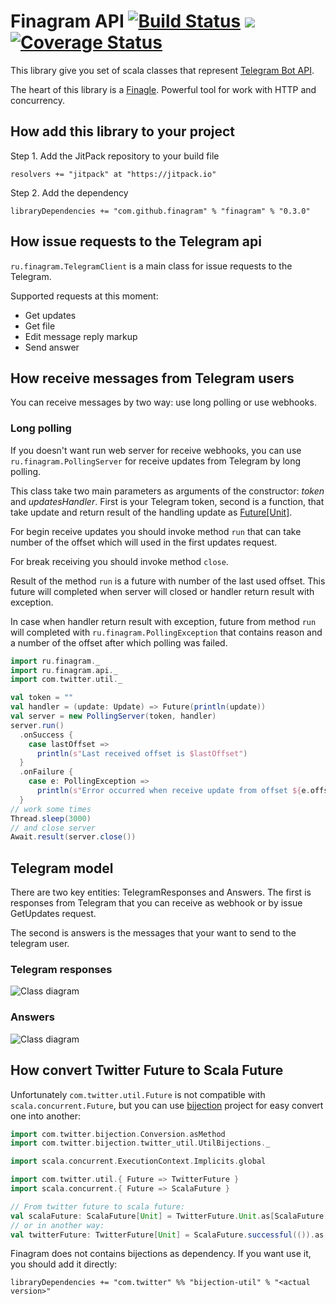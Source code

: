 # Finagram API [![Build Status](https://travis-ci.org/finagram/finagram.svg?branch=master)](https://travis-ci.org/finagram/finagram) [![](https://jitpack.io/v/finagram/finagram.svg)](https://jitpack.io/#finagram/finagram) [![Coverage Status](https://coveralls.io/repos/github/finagram/finagram/badge.svg?branch=master)](https://coveralls.io/github/finagram/finagram?branch=master)


This library give you set of scala classes that represent [Telegram Bot API](https://core.telegram.org/bots/api).

The heart of this library is a [Finagle](https://twitter.github.io/finagle/guide/index.html). 
Powerful tool for work with HTTP and concurrency.

## How add this library to your project

Step 1. Add the JitPack repository to your build file

``` 
resolvers += "jitpack" at "https://jitpack.io"
```        
    
Step 2. Add the dependency

```
libraryDependencies += "com.github.finagram" % "finagram" % "0.3.0"	
```

## How issue requests to the Telegram api 

`ru.finagram.TelegramClient` is a main class for issue requests to the Telegram.

Supported requests at this moment:
- Get updates
- Get file
- Edit message reply markup
- Send answer

## How receive messages from Telegram users

You can receive messages by two way: use long polling or use webhooks.
 
### Long polling

If you doesn't want run web server for receive webhooks, you can use `ru.finagram.PollingServer` for
receive updates from Telegram by long polling.

This class take two main parameters as arguments of the constructor: _token_ and _updatesHandler_.
First is your Telegram token, second is a function, that take update and return result of the 
handling update as [Future[Unit]](https://twitter.github.io/finagle/guide/Futures.html).

For begin receive updates you should invoke method `run` that can take number of the offset which
will used in the first updates request. 

For break receiving you should invoke method `close`.

Result of the method `run` is a future with number of the last used offset. This future will 
completed when server will closed or handler return result with exception. 

In case when handler return result with exception, future from method `run` will completed with 
`ru.finagram.PollingException` that contains reason and a number of the offset after which polling 
was failed.

```scala
import ru.finagram._
import ru.finagram.api._
import com.twitter.util._

val token = ""
val handler = (update: Update) => Future(println(update))
val server = new PollingServer(token, handler)
server.run()
  .onSuccess {
    case lastOffset =>
      println(s"Last received offset is $lastOffset")
  }
  .onFailure {
    case e: PollingException =>
      println(s"Error occurred when receive update from offset ${e.offset}", e)
  }
// work some times
Thread.sleep(3000)
// and close server
Await.result(server.close())
```

## Telegram model

There are two key entities: TelegramResponses and Answers. The first is responses from Telegram 
that you can receive as webhook or by issue GetUpdates request.

The second is answers is the messages that your want to send to the telegram user.

### Telegram responses
![Class diagram](http://www.plantuml.com/plantuml/png/jLGvRiCm4Epr2jO1z04LAM8aG80OEHHNXWk6Mik4QL8XASIv_XvUaaWTS1KN1hGpEqFDBaMv1hd71D0hCAWbFhs0QWHNWBupP7xYMA0R8HXWdlrc6M5OANH76Onu4bJBTE6WWRXUecqKo87MUT-U2JIQ2XxO5IWYgQiKgDIIyjhLGKeXLwA20ZqwT7lFzMxGspGLrg16dYMyRptYgBH_TLyCxDOzt5S5UX36BdeLfN0D2VVaQ_qf0YSwoGepzeR9yRa5-PdqaXWfKgBjdsQIjqt-SpqPL9PCOucqlapfKhk4N-ML-E1vY2rBWyabhG_Qzi_2NM-ePdFvv0psiS8SfzD9Oujc6Wnys65E_L1DQI_5gP-RtSQThP83DekoCl_soJgDr-3f8BH8nEVK5-HZHJInGutLDZ1LUkjyIleLBrEfAJc2_2TtvTMBpYQ-dcSTcKuSv-nYhzX86wt-Bhir7xJ3udMxaKGz1aTPZD2vs-VoebNq8V7dTfyY5mwEiCMhRJGuenpMGmg1udlDlFu0)

### Answers
![Class diagram](http://www.plantuml.com/plantuml/png/tPJDIiGm58NtUOeymFG52Wgw44LdBCo02-aYJMzdmiGa97UiW_hkDjFIfYt5-hCGkoda76xETsyIeH1imJZG2-LAiFILqEhZEuOtUKpljDgU5dBXM2PXfL4KWZCKMiNqtlZ_uwNM4fXAJqOBHXutUWdEiItu6etBbmeiIsRt1zEgjt3CDBDvlPoITq946sq3BzYBXzL2JDTeHJ_U0sH9jMjYuLb0EGvOLUMIEKUl90ih3d07vUVadHrXTYi_QMIBuXFakbGJE8i1p-AF0b7Q8LtZa_mdqqbs6lKqY_5o0CEPwUrO2-bNCNyuYZEwqWewY3KAlWSxZU5gmtUdyajngoD4WgSYab1Wz7RUl6makFFHmNYXCvF1BHeRWZCv5iCfDsgZz5lNqpu0)

## How convert Twitter Future to Scala Future

Unfortunately `com.twitter.util.Future` is not compatible with `scala.concurrent.Future`, but you 
can use [bijection](https://github.com/twitter/bijection) project for easy convert one into another:
```scala
import com.twitter.bijection.Conversion.asMethod
import com.twitter.bijection.twitter_util.UtilBijections._

import scala.concurrent.ExecutionContext.Implicits.global

import com.twitter.util.{ Future => TwitterFuture }
import scala.concurrent.{ Future => ScalaFuture }

// From twitter future to scala future:
val scalaFuture: ScalaFuture[Unit] = TwitterFuture.Unit.as[ScalaFuture[Unit]]
// or in another way:
val twitterFuture: TwitterFuture[Unit] = ScalaFuture.successful(()).as[TwitterFuture[Unit]]
```
Finagram does not contains bijections as dependency. If you want use it, you should add it 
directly:
```
libraryDependencies += "com.twitter" %% "bijection-util" % "<actual version>"
```